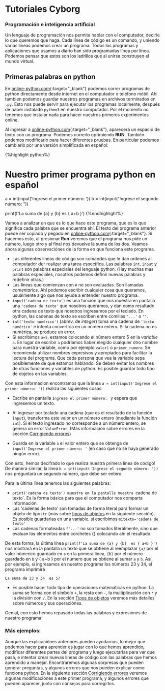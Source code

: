 # Tutoriales Cyborg 
### Programación e inteligencia artificial

Un lenguaje de programación nos permite hablar con el computador, decirle lo que queremos que haga. Cada línea de código es un comando, y uniendo varias lineas podemos crear un programa. Todos los programas y aplicaciones que usamos a diario han sido programadas línea por línea. Podemos pensar que estos son los ladrillos que al unirse construyen el mundo virtual.

## Primeras palabras en python

En [online-python.com](https://www.online-python.com/){:target="_blank"} podemos correr programas de python directamente desde internet en el computador o teléfono móbil. Ahí tambien podemos guardar nuestros programas en archivos terminados en `.py`. Esto nos puede servir para  ejecutar los programas localmente, después de haber instalado `python3` en nuestro computador. Por el momento no tenemos que instalar nada para hacer nuestros primeros experimentos online.

Al ingresar a [online-python.com](https://www.online-python.com/){:target="_blank"}, aparecerá un espacio de texto con un programa. Podemos correrlo oprimiendo **RUN**. También podemos modificarlo para hacer diferentes pruebas. En particular podemos cambiarlo por una versión simplificada en español:


{%highlight python%}
# Nuestro primer programa python en español

a = int(input('Ingrese el primer número: '))
b = int(input("Ingrese el segundo número: "))

print(f'La suma de {a} y {b}  es { a+b }')
{%endhighlight%}

Vamos a analizar un  que es lo que hace este programa, que es lo que significa cada palabra que se encuentra ahí. El texto del programa anterior puede ser copiado y pegado en [online-python.com](https://www.online-python.com/){:target="_blank"}. Si hacemos esto, al presionar **Run** veremos que el programa nos pide un número, luego otro y al final nos devuelve la suma de los dos. Veamos ahora algunas observaciónes de la forma en que funciona este programa. 

- Las diferentes líneas de código son comandos que le dan ordenes al computador der realizar una tarea específica. Las palabras `int`, `input` y `print` son palabras especiales del lenguaje python. (Hay muchas mas palabras especiales, nosotros podemos definir nuevas palabras y redefinir otras.)
- Las líneas que comienzan con `#` no son evaluadas. Son llamadas _comentarios_. Ahí podemos escribir cualquier cosa que queramos, usualmente algo que nos ayude a entender nuestro programa. 
- `input('cadena de texto')` es una función que nos muestra en pantalla una `'cadena de texto'` que nosotros queramos, y dan como resultado otra cadena de texto que nosotros ingresamos por el teclado. En python, las cadenas de texto se escriben entre comillas `'...'` o `""`.
- `int('texto numérico')` (abrev. de _integer_) toma una cadena de `'texto numérico'` e intenta convertirla en un número entero. Si la cadena no es numérica, se produce un error. 
- Si escribimos `a=5`, estamos colocando el número entero 5 en la _variable_ `a`. En lugar de escribir `a` podríamos haber elegido cualquier otro nombre para nuestra variable, como por ejemplo `valor1` o `primer_numero`. Se recomienda utilizar nombres expresivos y apropiados para facilitar la lectura del programa. Que cada persona que vea la variable sepa posiblemente de que estamos hablando. Se deben evitar los nombres de otras funciones y variables de python. Es posible guardar todo tipo de objetos en las variables.

Con esta informacion encontramos que la línea
`a = int(input('Ingrese el primer número: '))`
realiza las siguientes cosas:
- Escribe en pantalla `Ingrese el primer número: ` y espera que ingresemos un texto.
- Al ingresar por teclado una cadena (que es el resultado de la función `input`), transforma este valor en un número entero (mediante la función `int`). Si el texto ingresado no corresponde a un número entero, se genera un error `ValueError`. (Más información sobre errores en la sección [Corrigiendo errores](corrigiendoErrores.html))

- Guarda en la variable `a` el valor entero que se obtenga de `input('Ingrese el primer número: '` (en caso que no se haya generado ningún error).

Con esto, hemos decifrado lo que realiza nuestra primera línea de código! De manera similar, la línea `b = int(input('Ingrese el segundo número: '))` nos preguntará un segundo número, que debe ser entero.

Para la última línea tenemos las siguientes palabras:
- `print('cadena de texto') muestra en la pantalla nuestra `cadena de texto`. Es la forma básica para que el computador nos comparta información.
- Las 'cadenas de texto' son tomadas de forma literal para formar un objeto de tipo`str` (más sobre [tipos de objetos](capitulo2.html) en la siguiente sección). Es posible guardarlas en una variable. si escribimos  `mitexto='cadena de texto'`
- Las cadenas formateadas `f'...'` no son tomados literalmente, sino que evaluan los elementos entre corchetes {} colocando ahí el resultado.

De esta forma, la última línea `print(f'La suma de {a} y {b}  es { a+b }')` nos mostrará en la pantalla un texto que se obtiene al reemplazar `{a}` por el valor númerico guardado en `a` en la primera linea, `{b}` por el número guardado en `b` y { a+b } por el número que se obtiene al sumar `a` y `b`. Así, por ejemplo, si ingresamos en nuestro programa los números 23 y 34, el programa imprimirá

`La suma de 23 y 34  es 57`

- Es posible hacer todo tipo de operaciones matemáticas en python. La suma se forma con el símbolo `+`, la resta con `-`, la multiplicación con `*` y la división con `/`. En la sección [Tipos de objetos](tiposdeObjetos.html) veremos más detalles sobre números y sus operaciónes.

Genial, con esto hemos repasado todas las palabras y expresiones de nuestro programa!



### Más ejemplos:
Aunque las explicaciónes anteriores pueden ayudarnos, lo mejor que podemos hacer para aprender es jugar con lo que hemos aprendido, modificar diferentes partes del programa y luego ejecutarlas para ver que pasa, e intentar crear nuevas líneas de código con las palabras que hemos aprendido a manejar. Encontraremos algunas sorpresas que pueden generar preguntas, y algunos errores que nos pueden explicar como funciona python. En la siguiente sección [Corrigiendo errores](corrigiendoErrores.html) veremos algunas modificaciónes a este primer programa, y algunos errores que pueden aparecer, junto con consejos para corregirlos.



